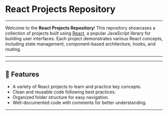 # React Projects Repository
---

Welcome to the **React Projects Repository**! This repository showcases a collection of projects built using [React](https://reactjs.org/), a popular JavaScript library for building user interfaces. Each project demonstrates various React concepts, including state management, component-based architecture, hooks, and routing.

---
---

## 🚀 Features
- A variety of React projects to learn and practice key concepts.
- Clean and reusable code following best practices.
- Organized folder structure for easy navigation.
- Well-documented code with comments for better understanding.

---
